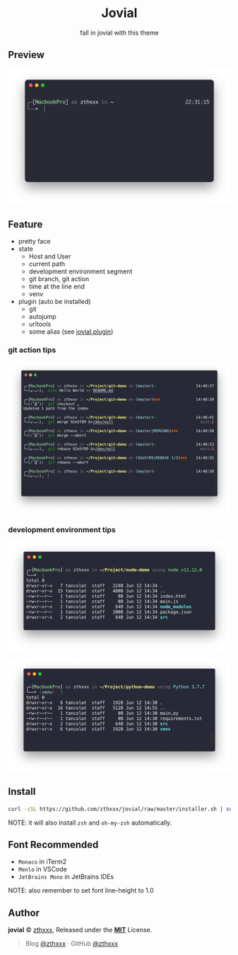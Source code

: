 <h1 align="center">Jovial</h1>

<p align="center">fall in jovial with this theme</p>

## Preview

![jovial](./docs/jovial.png)


## Feature

- pretty face
- state
  - Host and User
  - current path
  - development environment segment
  - git branch, git action
  - time at the line end
  - venv
- plugin (auto be installed)
  - git
  - autojump
  - urltools
  - some alias (see [jovial.plugin](./jovial.plugin.zsh))

### git action tips

![jovial-git-action](./docs/jovial-git-action.png)

### development environment tips

![jovial-node-prompt](./docs/jovial-node-prompt.png)

![jovial-python-prompt](./docs/jovial-python-prompt.png)


## Install

```bash
curl -sSL https://github.com/zthxxx/jovial/raw/master/installer.sh | sudo -E bash -s $USER
```

NOTE: it will also install `zsh` and `oh-my-zsh` automatically.

## Font Recommended

- `Monaco` in iTerm2
- `Menlo` in VSCode
- `JetBrains Mono` in JetBrains IDEs

NOTE: also remember to set font line-height to 1.0

## Author

**jovial** © [zthxxx](https://github.com/zthxxx), Released under the **[MIT](./LICENSE)** License.

> Blog [@zthxxx](https://blog.zthxxx.me) · GitHub [@zthxxx](https://github.com/zthxxx)
